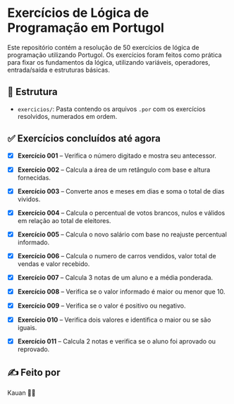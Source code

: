 # Exercícios de Lógica de Programação em Portugol

Este repositório contém a resolução de 50 exercícios de lógica de programação utilizando Portugol. Os exercícios foram feitos como prática para fixar os fundamentos da lógica, utilizando variáveis, operadores, entrada/saída e estruturas básicas.

## 📂 Estrutura

- `exercicios/`: Pasta contendo os arquivos `.por` com os exercícios resolvidos, numerados em ordem.

## ✅ Exercícios concluídos até agora

- [x] **Exercício 001** – Verifica o número digitado e mostra seu antecessor.
- [x] **Exercício 002** – Calcula a área de um retângulo com base e altura fornecidas.
- [x] **Exercício 003** – Converte anos e meses em dias e soma o total de dias vividos.
- [x] **Exercício 004** – Calcula o percentual de votos brancos, nulos e válidos em relação ao total de eleitores.
- [x] **Exercício 005** – Calcula o novo salário com base no reajuste percentual informado.
- [x] **Exercício 006** – Calcula o numero de carros vendidos, valor total de vendas e valor recebido.
- [x] **Exercício 007** – Calcula 3 notas de um aluno e a média ponderada.
- [x] **Exercício 008** – Verifica se o valor informado é maior ou menor que 10.
- [x] **Exercício 009** – Verifica se o valor é positivo ou negativo.
- [x] **Exercício 010** – Verifica dois valores e identifica o maior ou se são iguais.
- [x] **Exercício 011** – Calcula 2 notas e verifica se o aluno foi aprovado ou reprovado.



## ✍️ Feito por

Kauan 👨‍💻